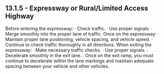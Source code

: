## 13.1.5 - Expressway or Rural/Limited Access Highway
Before entering the expressway:
· Check traffic.
· Use proper signals.
· Merge smoothly into the proper lane of traffic.
Once on the expressway:
· Maintain proper lane positioning, vehicle spacing, and vehicle speed.
· Continue to check traffic thoroughly in all directions.
When exiting the expressway:
· Make necessary traffic checks.
· Use proper signals.
· Decelerate smoothly in the exit lane.
. Once on the exit ramp, you must continue to decelerate within the lane markings and maintain adequate spacing between your vehicle and other vehicles.